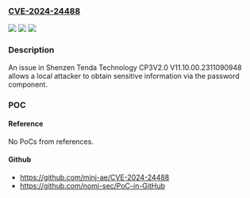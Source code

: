 ### [CVE-2024-24488](https://cve.mitre.org/cgi-bin/cvename.cgi?name=CVE-2024-24488)
![](https://img.shields.io/static/v1?label=Product&message=n%2Fa&color=blue)
![](https://img.shields.io/static/v1?label=Version&message=n%2Fa&color=blue)
![](https://img.shields.io/static/v1?label=Vulnerability&message=n%2Fa&color=brighgreen)

### Description

An issue in Shenzen Tenda Technology CP3V2.0 V11.10.00.2311090948 allows a local attacker to obtain sensitive information via the password component.

### POC

#### Reference
No PoCs from references.

#### Github
- https://github.com/minj-ae/CVE-2024-24488
- https://github.com/nomi-sec/PoC-in-GitHub


